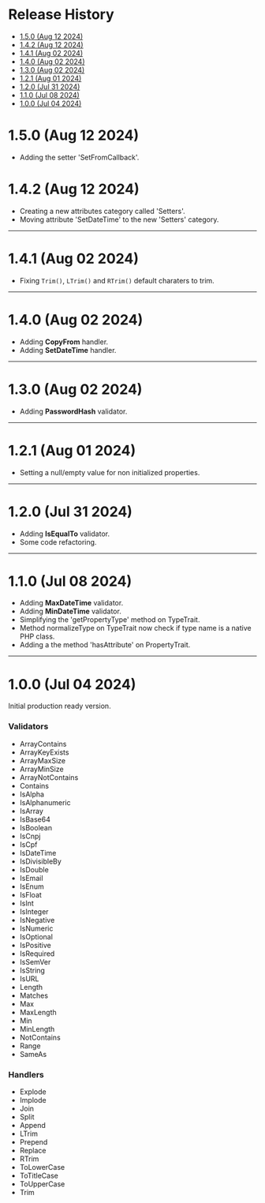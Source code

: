 # Release History <!-- omit in toc -->

- [1.5.0 (Aug 12 2024)](#150-aug-12-2024)
- [1.4.2 (Aug 12 2024)](#142-aug-12-2024)
- [1.4.1 (Aug 02 2024)](#141-aug-02-2024)
- [1.4.0 (Aug 02 2024)](#140-aug-02-2024)
- [1.3.0 (Aug 02 2024)](#130-aug-02-2024)
- [1.2.1 (Aug 01 2024)](#121-aug-01-2024)
- [1.2.0 (Jul 31 2024)](#120-jul-31-2024)
- [1.1.0 (Jul 08 2024)](#110-jul-08-2024)
- [1.0.0 (Jul 04 2024)](#100-jul-04-2024)

# 1.5.0 (Aug 12 2024)

- Adding the setter 'SetFromCallback'.

# 1.4.2 (Aug 12 2024)

- Creating a new attributes category called 'Setters'.
- Moving attribute 'SetDateTime' to the new 'Setters' category.

---

# 1.4.1 (Aug 02 2024)

- Fixing `Trim()`, `LTrim()` and `RTrim()` default charaters to trim.

---

# 1.4.0 (Aug 02 2024)

- Adding **CopyFrom** handler.
- Adding **SetDateTime** handler.

---

# 1.3.0 (Aug 02 2024)

- Adding **PasswordHash** validator.

---

# 1.2.1 (Aug 01 2024)

- Setting a null/empty value for non initialized properties.

---

# 1.2.0 (Jul 31 2024)

- Adding **IsEqualTo** validator.
- Some code refactoring. 

---

# 1.1.0 (Jul 08 2024)

- Adding **MaxDateTime** validator.
- Adding **MinDateTime** validator.
- Simplifying the 'getPropertyType' method on TypeTrait.
- Method normalizeType on TypeTrait now check if type name is a native PHP class.
- Adding a the method 'hasAttribute' on PropertyTrait.

---

# 1.0.0 (Jul 04 2024)

Initial production ready version.

<h3>Validators</h3>

- ArrayContains
- ArrayKeyExists
- ArrayMaxSize
- ArrayMinSize
- ArrayNotContains
- Contains
- IsAlpha
- IsAlphanumeric
- IsArray
- IsBase64
- IsBoolean
- IsCnpj
- IsCpf
- IsDateTime
- IsDivisibleBy
- IsDouble
- IsEmail
- IsEnum
- IsFloat
- IsInt
- IsInteger
- IsNegative
- IsNumeric
- IsOptional
- IsPositive
- IsRequired
- IsSemVer
- IsString
- IsURL
- Length
- Matches
- Max
- MaxLength
- Min
- MinLength
- NotContains
- Range
- SameAs


<h3>Handlers</h3>

- Explode
- Implode
- Join
- Split
- Append
- LTrim
- Prepend
- Replace
- RTrim
- ToLowerCase
- ToTitleCase
- ToUpperCase
- Trim
